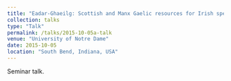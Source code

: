 ```yaml
---
title: "Eadar-Ghaeilg: Scottish and Manx Gaelic resources for Irish speakers"
collection: talks
type: "Talk"
permalink: /talks/2015-10-05a-talk
venue: "University of Notre Dame"
date: 2015-10-05
location: "South Bend, Indiana, USA"
---
```


Seminar talk.
